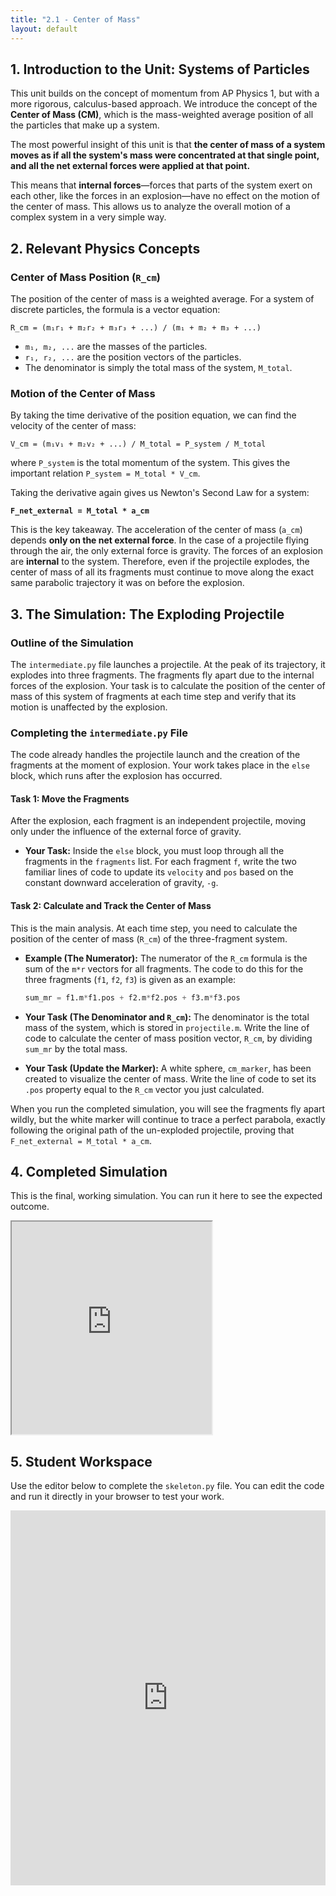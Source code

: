 ```yaml
---
title: "2.1 - Center of Mass"
layout: default
---
```



## 1. Introduction to the Unit: Systems of Particles

This unit builds on the concept of momentum from AP Physics 1, but with a more rigorous, calculus-based approach. We introduce the concept of the **Center of Mass (CM)**, which is the mass-weighted average position of all the particles that make up a system.

The most powerful insight of this unit is that **the center of mass of a system moves as if all the system's mass were concentrated at that single point, and all the net external forces were applied at that point.**

This means that **internal forces**—forces that parts of the system exert on each other, like the forces in an explosion—have no effect on the motion of the center of mass. This allows us to analyze the overall motion of a complex system in a very simple way.

## 2. Relevant Physics Concepts

### Center of Mass Position (`R_cm`)

The position of the center of mass is a weighted average. For a system of discrete particles, the formula is a vector equation:

`R_cm = (m₁r₁ + m₂r₂ + m₃r₃ + ...) / (m₁ + m₂ + m₃ + ...)`

-   `m₁, m₂, ...` are the masses of the particles.
-   `r₁, r₂, ...` are the position vectors of the particles.
-   The denominator is simply the total mass of the system, `M_total`.

### Motion of the Center of Mass

By taking the time derivative of the position equation, we can find the velocity of the center of mass:

`V_cm = (m₁v₁ + m₂v₂ + ...) / M_total = P_system / M_total`

where `P_system` is the total momentum of the system. This gives the important relation `P_system = M_total * V_cm`.

Taking the derivative again gives us Newton's Second Law for a system:

**`F_net_external = M_total * a_cm`**

This is the key takeaway. The acceleration of the center of mass (`a_cm`) depends **only on the net external force**. In the case of a projectile flying through the air, the only external force is gravity. The forces of an explosion are **internal** to the system. Therefore, even if the projectile explodes, the center of mass of all its fragments must continue to move along the exact same parabolic trajectory it was on before the explosion.

## 3. The Simulation: The Exploding Projectile

### Outline of the Simulation

The `intermediate.py` file launches a projectile. At the peak of its trajectory, it explodes into three fragments. The fragments fly apart due to the internal forces of the explosion. Your task is to calculate the position of the center of mass of this system of fragments at each time step and verify that its motion is unaffected by the explosion.

### Completing the `intermediate.py` File

The code already handles the projectile launch and the creation of the fragments at the moment of explosion. Your work takes place in the `else` block, which runs after the explosion has occurred.

#### **Task 1: Move the Fragments**

After the explosion, each fragment is an independent projectile, moving only under the influence of the external force of gravity.

- **Your Task:** Inside the `else` block, you must loop through all the fragments in the `fragments` list. For each fragment `f`, write the two familiar lines of code to update its `velocity` and `pos` based on the constant downward acceleration of gravity, `-g`.

#### **Task 2: Calculate and Track the Center of Mass**

This is the main analysis. At each time step, you need to calculate the position of the center of mass (`R_cm`) of the three-fragment system.

- **Example (The Numerator):** The numerator of the `R_cm` formula is the sum of the `m*r` vectors for all fragments. The code to do this for the three fragments (`f1`, `f2`, `f3`) is given as an example:
  ```python
  sum_mr = f1.m*f1.pos + f2.m*f2.pos + f3.m*f3.pos
  ```

- **Your Task (The Denominator and `R_cm`):** The denominator is the total mass of the system, which is stored in `projectile.m`. Write the line of code to calculate the center of mass position vector, `R_cm`, by dividing `sum_mr` by the total mass.

- **Your Task (Update the Marker):** A white sphere, `cm_marker`, has been created to visualize the center of mass. Write the line of code to set its `.pos` property equal to the `R_cm` vector you just calculated.

When you run the completed simulation, you will see the fragments fly apart wildly, but the white marker will continue to trace a perfect parabola, exactly following the original path of the un-exploded projectile, proving that `F_net_external = M_total * a_cm`.

## 4. Completed Simulation

This is the final, working simulation. You can run it here to see the expected outcome.

<iframe src="https://glowscript.org/#/user/cglenz/folder/APSimulations-CMech/program/2.1-complete.py" width="320" height="340"></iframe>

## 5. Student Workspace

Use the editor below to complete the `skeleton.py` file. You can edit the code and run it directly in your browser to test your work.

<iframe src="https://trinket.io/embed/glowscript/38b1bff5d4fb" width="100%" height="600" frameborder="0" marginwidth="0" marginheight="0" allowfullscreen></iframe>